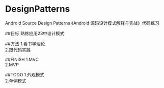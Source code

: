 # DesignPatterns
Android Source Design Patterns 
《Android 源码设计模式解释与实战》代码练习

##目标
熟练应用23中设计模式

##方法
1.看书学理论  
2.跟代码实践

##FINISH
1.MVC  
2.MVP

##TODO
1.外观模式  
2.单例模式
